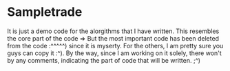 # Sampletrade

It is just a demo code for the alorgithms that I have written. This resembles the core part of the code => But the most important code has been deleted from the code :^^^^^) since it is myserty. For the others, I am pretty sure you guys can copy it :^). 
By the way, since I am working on it solely, there won't by any comments, indicating the part of code that will be written. ;^)
